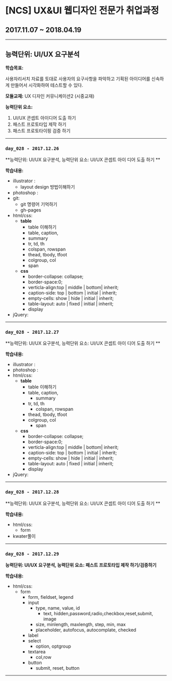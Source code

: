 # [NCS] UX&UI 웹디자인 전문가 취업과정
## 2017.11.07 ~ 2018.04.19

---

## 능력단위:  UI/UX 요구분석

**학습목표:**

사용자리서치 자료를 토대로 사용자의 요구사항을 파악하고 
기획된 아이디어를 신속하게 만들어서 시각화하여 테스트할 수 있다.

**모듈교재:** UX 디자인 커뮤니케이션2 (시중교재)

**능력단위 요소:**

1. UI/UX  콘셉트 아이디어 도출 하기 
2. 패스트 프로토타입 제작 하기     
3. 패스트 프로토타이핑 검증 하기      

---
### `day_028 - 2017.12.26`

**능력단위: UI/UX 요구분석, 능력단위 요소: UI/UX  콘셉트 아이 디어 도출 하기 **

**학습내용:**

- illustrator : 
  - layout design 방법이해하기
- photoshop : 
- git:
  - git 명령어 기억하기
  - gh-pages
- html/css:
  - **table**
    -  table 이해하기
    -  table, caption, 
      - summary
    -  tr, td, th
      - colspan, rowspan
    -  thead, tbody, tfoot
    -  colgroup, col
      - span
  - **css**
    -  border-collapse: collapse;
    -  border-space:0;
    -  verticla-align:top | middle | bottom| inherit;
    -  caption-side: top | bottom | initial | inherit;
    -  empty-cells: show | hide | initial | inherit;
    -  table-layout: auto | fixed | initial | inherit;
    -  display
- jQuery:

---

### `day_028 - 2017.12.27`

**능력단위: UI/UX 요구분석, 능력단위 요소: UI/UX  콘셉트 아이 디어 도출 하기 **

**학습내용:**

- illustrator : 
- photoshop : 
- html/css:
  - **table**
    - table 이해하기
    - table, caption, 
      - summary
    - tr, td, th
      - colspan, rowspan
    - thead, tbody, tfoot
    - colgroup, col
      - span
  - **css**
    - border-collapse: collapse;
    - border-space:0;
    - verticla-align:top | middle | bottom| inherit;
    - caption-side: top | bottom | initial | inherit;
    - empty-cells: show | hide | initial | inherit;
    - table-layout: auto | fixed | initial | inherit;
    - display
- jQuery:

------

### `day_028 - 2017.12.28`

**능력단위: UI/UX 요구분석, 능력단위 요소: UI/UX  콘셉트 아이 디어 도출 하기 **

**학습내용:**

- html/css:
  - form
- kwater풀이
------

### `day_028 - 2017.12.29`

**능력단위: UI/UX 요구분석, 능력단위 요소: 패스트 프로토타입 제작 하기/검증하기**

**학습내용:**

- html/css:
  - form
    - form, fieldset, legend
    - input
      - type, name, value, id
        - text, hidden,password,radio,checkbox,reset,submit, image
      - size, minlength, maxlength, step, min, max
      - placeholder, autofocus, autocomplate, checked
    - label
    - select
      - option, optgroup
    - textarea
      - col,row
    - button
      - submit, reset, button

---












